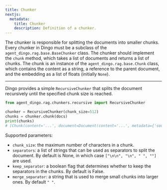 ```yaml
---
title: Chunker
nextjs:
  metadata:
    title: Chunker
    description: Definition of a chunker.
---
```


The chunker is responsible for splitting the documents into smaller chunks. Every chunker in Dingo must be a subclass of the `agent_dingo.rag.base.BaseChunker` class. The chunker should implement the `chunk` method, which takes a list of documents and returns a list of chunks. The chunk is an instance of the `agent_dingo.rag.base.Chunk` class, which contains the content as a string, a reference to the parent document, and the embedding as a list of floats (initially `None`).

---

Dingo provides a simple `RecursiveChunker` that splits the document recursively until the specified chunk size is reached.

```python
from agent_dingo.rag.chunkers.recursive import RecursiveChunker

chunker = RecursiveChunker(chunk_size=512)
chunks = chunker.chunk(docs)
print(chunks)
# [Chunk(content='...', document=Document(content='...', metadata={'source': 'file.docx', 'paragraph': 1}), embedding=None), ...]
```

Supported parameters:

- `chunk_size`: the maximum number of characters in a chunk.
- `separators`: a list of strings that can be used as separators to split the document. By default is None, in which case `["\n\n", "\n", " ", ""]` are used.
- `keep_separator`: a boolean flag that determines whether to keep the separators in the chunks. By default is False.
- `merge_separator`: a string that is used to merge small chunks into larger ones. By default `" "`.